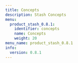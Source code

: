 ```yaml
---
title: Concepts
description: Stash Concepts
menu:
  product_stash_0.8.1:
    identifier: concepts
    name: Concepts
    weight: 20
menu_name: product_stash_0.8.1
info:
  version: 0.8.1
---
```


